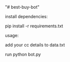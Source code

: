 "# best-buy-bot" 

install dependencies:

pip install -r requirements.txt

usage:

add your cc details to data.txt 

run python bot.py 
